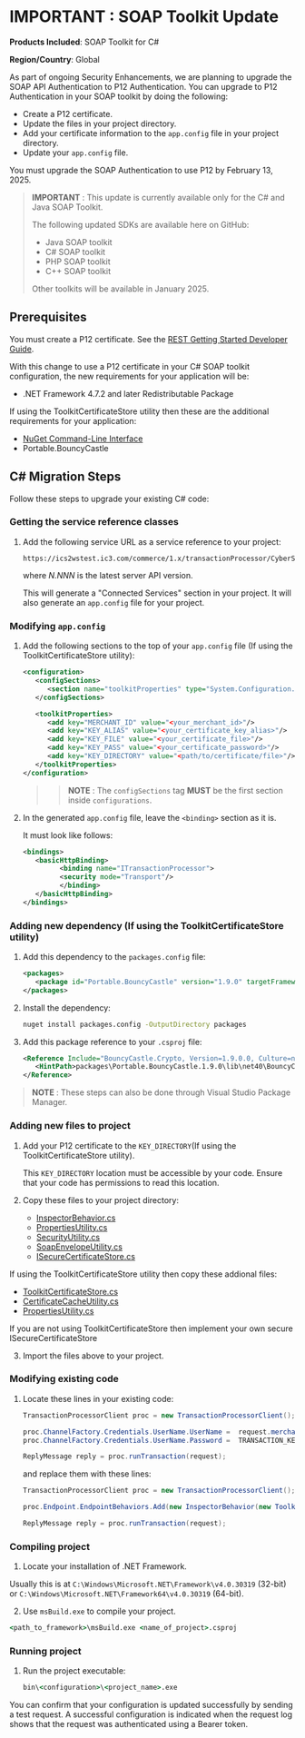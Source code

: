 # IMPORTANT : SOAP Toolkit Update

**Products Included**: SOAP Toolkit for C#

**Region/Country**: Global

As part of ongoing Security Enhancements, we are planning to upgrade the SOAP API Authentication to P12 Authentication. You can upgrade to P12 Authentication in your SOAP toolkit by doing the following:

- Create a P12 certificate.
- Update the files in your project directory.
- Add your certificate information to the `app.config` file in your project directory.
- Update your `app.config` file.

You must upgrade the SOAP Authentication to use P12 by February 13, 2025.

> **IMPORTANT** : This update is currently available only for the C# and Java SOAP Toolkit.
> 
> The following updated SDKs are available here on GitHub:
> 
> - Java SOAP toolkit
> - C# SOAP toolkit
> - PHP SOAP toolkit
> - C++ SOAP toolkit
> 
> Other toolkits will be available in January 2025.

## Prerequisites

You must create a P12 certificate. See the [REST Getting Started Developer Guide](https://developer.cybersource.com/docs/cybs/en-us/platform/developer/all/rest/rest-getting-started/restgs-jwt-message-intro/restgs-security-p12-intro.html).

With this change to use a P12 certificate in your C# SOAP toolkit configuration, the new requirements for your application will be:

- .NET Framework 4.7.2 and later Redistributable Package

If using the ToolkitCertificateStore utility then these are the additional requirements for your application:

- [NuGet Command-Line Interface](https://learn.microsoft.com/en-us/nuget/reference/nuget-exe-cli-reference?tabs=windows)
- Portable.BouncyCastle

## C# Migration Steps

Follow these steps to upgrade your existing C# code:

### Getting the service reference classes

1. Add the following service URL as a service reference to your project:

   ```text
   https://ics2wstest.ic3.com/commerce/1.x/transactionProcessor/CyberSourceTransaction_N.NNN.wsdl
   ```

   where *N.NNN* is the latest server API version.

   This will generate a "Connected Services" section in your project. It will also generate an `app.config` file for your project.

### Modifying `app.config`

1. Add the following sections to the top of your `app.config` file (If using the ToolkitCertificateStore utility):

   ```xml
   <configuration>
      <configSections>
         <section name="toolkitProperties" type="System.Configuration.NameValueSectionHandler"/>
      </configSections>

      <toolkitProperties>
         <add key="MERCHANT_ID" value="<your_merchant_id>"/>
         <add key="KEY_ALIAS" value="<your_certificate_key_alias>"/>
         <add key="KEY_FILE" value="<your_certificate_file>"/>
         <add key="KEY_PASS" value="<your_certificate_password>"/>
         <add key="KEY_DIRECTORY" value="<path/to/certificate/file>"/>
      </toolkitProperties>
   </configuration>
   ```

   > > **NOTE** : The `configSections` tag **MUST** be the first section inside `configurations`.

2. In the generated `app.config` file, leave the `<binding>` section as it is.

   It must look like follows:

   ```xml
   <bindings>
      <basicHttpBinding>
            <binding name="ITransactionProcessor">
            <security mode="Transport"/>
            </binding>
      </basicHttpBinding>
   </bindings>
   ```

### Adding new dependency (If using the ToolkitCertificateStore utility)

1. Add this dependency to the `packages.config` file:

   ```xml
   <packages>
      <package id="Portable.BouncyCastle" version="1.9.0" targetFramework="net472" />
   </packages>
   ```

2. Install the dependency:
   ```cmd
   nuget install packages.config -OutputDirectory packages
   ```

3. Add this package reference to your `.csproj` file:
   ```xml
   <Reference Include="BouncyCastle.Crypto, Version=1.9.0.0, Culture=neutral, PublicKeyToken=0e99375e54769942, processorArchitecture=MSIL">
      <HintPath>packages\Portable.BouncyCastle.1.9.0\lib\net40\BouncyCastle.Crypto.dll</HintPath>
   </Reference>
   ```

> **NOTE** : These steps can also be done through Visual Studio Package Manager.

### Adding new files to project

1. Add your P12 certificate to the `KEY_DIRECTORY`(If using the ToolkitCertificateStore utility).

   This `KEY_DIRECTORY` location must be accessible by your code. Ensure that your code has permissions to read this location.

2. Copy these files to your project directory:
   - [InspectorBehavior.cs](CSharpSoapToolkit\InspectorBehavior.cs)
   - [PropertiesUtility.cs](CSharpSoapToolkit\PropertiesUtility.cs)
   - [SecurityUtility.cs](CSharpSoapToolkit\SecurityUtility.cs)
   - [SoapEnvelopeUtility.cs](CSharpSoapToolkit\SoapEnvelopeUtility.cs)
   - [ISecureCertificateStore.cs](CSharpSoapToolkit\ISecureCertificateStore.cs)

If using the ToolkitCertificateStore utility then copy these addional files:
   - [ToolkitCertificateStore.cs](CSharpSoapToolkit\ToolkitCertificateStore.cs)
   - [CertificateCacheUtility.cs](CSharpSoapToolkit\CertificateCacheUtility.cs)
   - [PropertiesUtility.cs](CSharpSoapToolkit\PropertiesUtility.cs)

If you are not using ToolkitCertificateStore then implement your own secure ISecureCertificateStore

3. Import the files above to your project.

### Modifying existing code

1. Locate these lines in your existing code:

   ```csharp
   TransactionProcessorClient proc = new TransactionProcessorClient();

   proc.ChannelFactory.Credentials.UserName.UserName =  request.merchantID;
   proc.ChannelFactory.Credentials.UserName.Password =  TRANSACTION_KEY;

   ReplyMessage reply = proc.runTransaction(request);
   ```

   and replace them with these lines:

   ```csharp
   TransactionProcessorClient proc = new TransactionProcessorClient();

   proc.Endpoint.EndpointBehaviors.Add(new InspectorBehavior(new ToolkitCertificateStore()));  //or your owm ISecureCertificateStore

   ReplyMessage reply = proc.runTransaction(request);
   ```

### Compiling project

1.  Locate your installation of .NET Framework.

   Usually this is at `C:\Windows\Microsoft.NET\Framework\v4.0.30319` (32-bit) or `C:\Windows\Microsoft.NET\Framework64\v4.0.30319` (64-bit).

2.  Use `msBuild.exe` to compile your project.

   ```cmd
   <path_to_framework>\msBuild.exe <name_of_project>.csproj
   ```

### Running project

1. Run the project executable:

   ```cmd
   bin\<configuration>\<project_name>.exe
   ```

You can confirm that your configuration is updated successfully by sending a test request. A successful configuration is indicated when the request log shows that the request was authenticated using a Bearer token.
